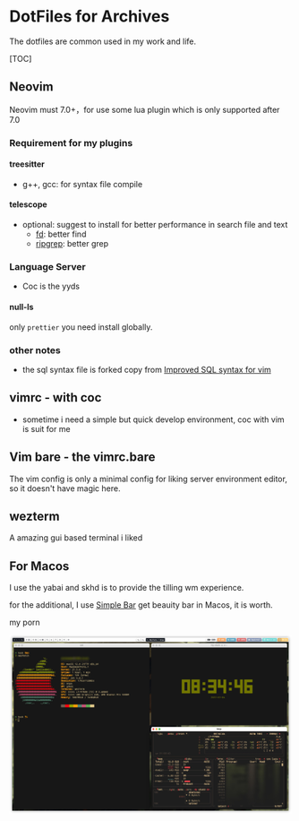 # DotFiles for Archives

The dotfiles are common used in my work and life.

[TOC]

## Neovim

Neovim must 7.0+，for use some lua plugin which is only supported after 7.0


### Requirement for my plugins

#### treesitter

- g++, gcc: for syntax file compile

#### telescope

- optional: suggest to install for better performance in search file and text
  - [fd](https://github.com/sharkdp/fd): better find
  - [ripgrep](https://github.com/BurntSushi/ripgrep): better grep

### Language Server 

- Coc is the yyds

#### null-ls

only `prettier` you need install globally.

### other notes

- the sql syntax file is forked copy from [Improved SQL syntax for vim](https://github.com/shmup/vim-sql-syntax)

## vimrc - with coc 

- sometime i need a simple but quick develop environment, coc with vim is suit for me

## Vim bare - the vimrc.bare

The vim config is only a minimal config for liking server environment editor, so it doesn't have magic here.

## wezterm

A amazing gui based terminal i liked

## For Macos

I use the yabai and skhd is to provide the tilling wm experience.

for the additional, I use [Simple Bar](https://github.com/Jean-Tinland/simple-bar) get beauity bar in Macos, it is worth.

my porn

![osxporn](.assets/osxporn.jpeg)
